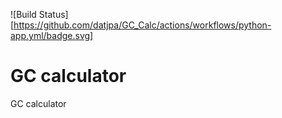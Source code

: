 ![Build Status][https://github.com/datjpa/GC_Calc/actions/workflows/python-app.yml/badge.svg]
# GC calculator
GC calculator
